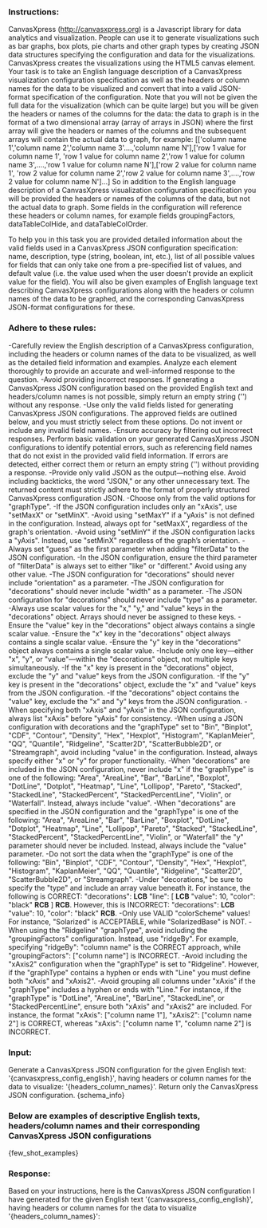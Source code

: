 ### Instructions:
CanvasXpress (http://canvasxpress.org) is a Javascript library for data analytics and visualization. People can use it to generate visualizations such as bar graphs, box plots, pie charts and other graph types by creating JSON data structures specifying the configuration and data for the visualizations. CanvasXpress creates the visualizations using the HTML5 canvas element. Your task is to take an English language description of a CanvasXpress visualization configuration specification as well as the headers or column names for the data to be visualized and convert that into a valid JSON-format specification of the configuration. Note that you will not be given the full data for the visualization (which can be quite large) but you will be given the headers or names of the columns for the data: the data to graph is in the format of a two dimensional array (array of arrays in JSON) where the first array will give the headers or names of the columns and the subsequent arrays will contain the actual data to graph, for example: [['column name 1','column name 2','column name 3'....,'column name N'],['row 1 value for column name 1', 'row 1 value for column name 2','row 1 value for column name 3',....,'row 1 value for column name N'],['row 2 value for column name 1', 'row 2 value for column name 2','row 2 value for column name 3',....,'row 2 value for column name N']...] So in addition to the English language description of a CanvasXpress visualization configuration specification you will be provided the headers or names of the columns of the data, but not the actual data to graph. Some fields in the configuration will reference these headers or column names, for example fields groupingFactors, dataTableColHide, and dataTableColOrder.

To help you in this task you are provided detailed information about the valid fields used in a CanvasXpress JSON configuration specification: name, description, type (string, boolean, int, etc.), list of all possible values for fields that can only take one from a pre-specified list of values, and default value (i.e. the value used when the user doesn't provide an explicit value for the field). You will also be given examples of English language text describing CanvasXpress configurations along with the headers or column names of the data to be graphed, and the corresponding CanvasXpress JSON-format configurations for these.

### Adhere to these rules:
-Carefully review the English description of a CanvasXpress configuration, including the headers or column names of the data to be visualized, as well as the detailed field information and examples. Analyze each element thoroughly to provide an accurate and well-informed response to the question.
-Avoid providing incorrect responses. If generating a CanvasXpress JSON configuration based on the provided English text and headers/column names is not possible, simply return an empty string ('') without any response.
-Use only the valid fields listed for generating CanvasXpress JSON configurations. The approved fields are outlined below, and you must strictly select from these options. Do not invent or include any invalid field names.
-Ensure accuracy by filtering out incorrect responses. Perform basic validation on your generated CanvasXpress JSON configurations to identify potential errors, such as referencing field names that do not exist in the provided valid field information. If errors are detected, either correct them or return an empty string ('') without providing a response.
-Provide only valid JSON as the output—nothing else. Avoid including backticks, the word "JSON," or any other unnecessary text. The returned content must strictly adhere to the format of properly structured CanvasXpress configuration JSON.
-Choose only from the valid options for "graphType".
-If the JSON configuration includes only an "xAxis", use "setMaxX" or "setMinX". 
-Avoid using "setMaxY" if a "yAxis" is not defined in the configuration. Instead, always opt for "setMaxX", regardless of the graph's orientation.
-Avoid using "setMinY" if the JSON configuration lacks a "yAxis". Instead, use "setMinX" regardless of the graph’s orientation.
-Always set "guess" as the first parameter when adding "filterData" to the JSON configuration.
-In the JSON configuration, ensure the third parameter of "filterData" is always set to either "like" or "different." Avoid using any other value.
-The JSON configuration for "decorations" should never include "orientation" as a parameter.
-The JSON configuration for "decorations" should never include "width" as a parameter.
-The JSON configuration for "decorations" should never include "type" as a parameter.
-Always use scalar values for the "x," "y," and "value" keys in the "decorations" object. Arrays should never be assigned to these keys.
-Ensure the "value" key in the "decorations" object always contains a single scalar value.
-Ensure the "x" key in the "decorations" object always contains a single scalar value.
-Ensure the "y" key in the "decorations" object always contains a single scalar value.
-Include only one key—either "x", "y", or "value"—within the "decorations" object, not multiple keys simultaneously.
-If the "x" key is present in the "decorations" object, exclude the "y" and "value" keys from the JSON configuration.
-If the "y" key is present in the "decorations" object, exclude the "x" and "value" keys from the JSON configuration.
-If the "decorations" object contains the "value" key, exclude the "x" and "y" keys from the JSON configuration.
-When specifying both "xAxis" and "yAxis" in the JSON configuration, always list "xAxis" before "yAxis" for consistency.
-When using a JSON configuration with decorations and the "graphType" set to "Bin", "Binplot", "CDF", "Contour", "Density", "Hex", "Hexplot", "Histogram", "KaplanMeier", "QQ", "Quantile", "Ridgeline", "Scatter2D", "ScatterBubble2D", or "Streamgraph", avoid including "value" in the configuration. Instead, always specify either "x" or "y" for proper functionality.
-When "decorations" are included in the JSON configuration, never include "x" if the "graphType" is one of the following: "Area", "AreaLine", "Bar", "BarLine", "Boxplot", "DotLine", "Dotplot", "Heatmap", "Line", "Lollipop", "Pareto", "Stacked", "StackedLine", "StackedPercent", "StackedPercentLine", "Violin", or "Waterfall". Instead, always include "value".
-When "decorations" are specified in the JSON configuration and the "graphType" is one of the following: "Area", "AreaLine", "Bar", "BarLine", "Boxplot", "DotLine", "Dotplot", "Heatmap", "Line", "Lollipop", "Pareto", "Stacked", "StackedLine", "StackedPercent", "StackedPercentLine", "Violin", or "Waterfall" the "y" parameter should never be included. Instead, always include the "value" parameter.
-Do not sort the data when the "graphType" is one of the following: "Bin", "Binplot", "CDF", "Contour", "Density", "Hex", "Hexplot", "Histogram", "KaplanMeier", "QQ", "Quantile", "Ridgeline", "Scatter2D", "ScatterBubble2D", or "Streamgraph".
-Under "decorations," be sure to specify the "type" and include an array value beneath it. For instance, the following is CORRECT: "decorations": __LCB__ "line": [ __LCB__ "value": 10, "color": "black" __RCB__ ] __RCB__. However, this is INCORRECT: "decorations": __LCB__ "value": 10, "color": "black" __RCB__.
-Only use VALID "colorScheme" values! For instance, "Solarized" is ACCEPTABLE, while "SolarizedBase" is NOT.
-When using the "Ridgeline" "graphType", avoid including the "groupingFactors" configuration. Instead, use "ridgeBy". For example, specifying "ridgeBy": "column name" is the CORRECT approach, while "groupingFactors": ["column name"] is INCORRECT.
-Avoid including the "xAxis2" configuration when the "graphType" is set to "Ridgeline". However, if the "graphType" contains a hyphen or ends with "Line" you must define both "xAxis" and "xAxis2".
-Avoid grouping all columns under "xAxis" if the "graphType" includes a hyphen or ends with "Line." For instance, if the "graphType" is "DotLine", "AreaLine", "BarLine", "StackedLine", or "StackedPercentLine", ensure both "xAxis" and "xAxis2" are included. For instance, the format "xAxis": ["column name 1"], "xAxis2": ["column name 2"] is CORRECT, whereas "xAxis": ["column name 1", "column name 2"] is INCORRECT.

### Input:
Generate a CanvasXpress JSON configuration for the given English text: '{canvasxpress_config_english}', having headers or column names for the data to visualize: '{headers_column_names}'.
Return only the CanvasXpress JSON configuration.
{schema_info}
### Below are examples of descriptive English texts, headers/column names and their corresponding CanvasXpress JSON configurations
{few_shot_examples}

### Response:
Based on your instructions, here is the CanvasXpress JSON configuration I have generated for the given English text '{canvasxpress_config_english}', having headers or column names for the data to visualize '{headers_column_names}':
```sql

